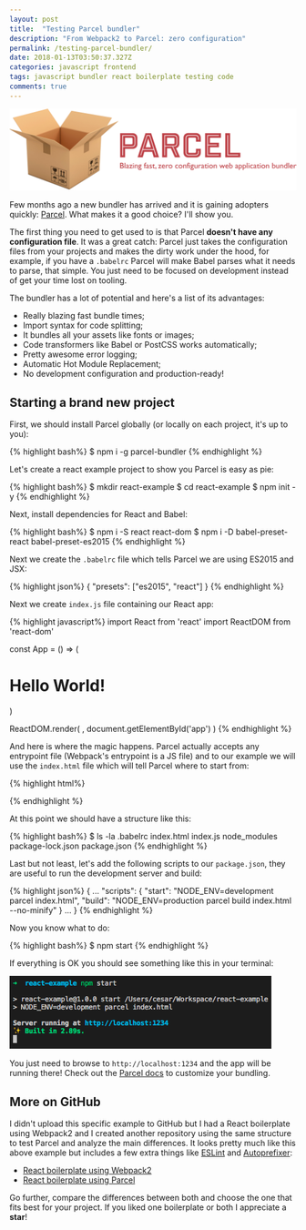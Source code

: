 ```yaml
---
layout: post
title:  "Testing Parcel bundler"
description: "From Webpack2 to Parcel: zero configuration"
permalink: /testing-parcel-bundler/
date: 2018-01-13T03:50:37.327Z
categories: javascript frontend
tags: javascript bundler react boilerplate testing code
comments: true
---
```


![terminal](/assets/img/posts/parcel.png)

Few months ago a new bundler has arrived and it is gaining adopters quickly: [Parcel](https://github.com/parcel-bundler/parcel). What makes it a good choice? I'll show you.

The first thing you need to get used to is that Parcel **doesn't have any configuration file**. It was a great catch: Parcel just takes the configuration files from your projects and makes the dirty work under the hood, for example, if you have a `.babelrc` Parcel will make Babel parses what it needs to parse, that simple. You just need to be focused on development instead of get your time lost on tooling.

The bundler has a lot of potential and here's a list of its advantages:
- Really blazing fast bundle times;
- Import syntax for code splitting;
- It bundles all your assets like fonts or images;
- Code transformers like Babel or PostCSS works automatically;
- Pretty awesome error logging;
- Automatic Hot Module Replacement;
- No development configuration and production-ready!

## Starting a brand new project

First, we should install Parcel globally (or locally on each project, it's up to you):

{% highlight bash%}
$ npm i -g parcel-bundler
{% endhighlight %}

Let's create a react example project to show you Parcel is easy as pie:

{% highlight bash%}
$ mkdir react-example
$ cd react-example
$ npm init -y
{% endhighlight %}

Next, install dependencies for React and Babel:

{% highlight bash%}
$ npm i -S react react-dom
$ npm i -D babel-preset-react babel-preset-es2015
{% endhighlight %}

Next we create the `.babelrc` file which tells Parcel we are using ES2015 and JSX:

{% highlight json%}
{
  "presets": ["es2015", "react"]
}
{% endhighlight %}

Next we create `index.js` file containing our React app:

{% highlight javascript%}
import React from 'react'
import ReactDOM from 'react-dom'

const App = () => (
  <h1>Hello World!</h1>
)

ReactDOM.render(
  <App />,
  document.getElementById('app')
)
{% endhighlight %}

And here is where the magic happens. Parcel actually accepts any entrypoint file (Webpack's entrypoint is a JS file) and to our example we will use the `index.html` file which will tell Parcel where to start from:

{% highlight html%}
<!DOCTYPE html>
<html>
  <head>
    <title>React Hello World</title>
  </head>
  <body>
    <div id="app"></div>
    <script src="./index.js"></script>
  </body>
</html>
{% endhighlight %}

At this point we should have a structure like this:

{% highlight bash%}
$ ls -la
.babelrc
index.html
index.js
node_modules
package-lock.json
package.json
{% endhighlight %}

Last but not least, let's add the following scripts to our `package.json`, they are useful to run the development server and build:

{% highlight json%}
{
  ...
  "scripts": {
    "start": "NODE_ENV=development parcel index.html",
    "build": "NODE_ENV=production parcel build index.html --no-minify"
  }
  ...
}
{% endhighlight %}

Now you know what to do:

{% highlight bash%}
$ npm start
{% endhighlight %}

If everything is OK you should see something like this in your terminal:

![terminal](/assets/img/posts/parcel-running.png)

You just need to browse to `http://localhost:1234` and the app will be running there! Check out the [Parcel docs](https://parceljs.org/getting_started.html) to customize your bundling.

## More on GitHub

I didn't upload this specific example to GitHub but I had a React boilerplate using Webpack2 and I created another repository using the same structure to test Parcel and analyze the main differences. It looks pretty much like this above example but includes a few extra things like [ESLint](https://eslint.org/) and [Autoprefixer](https://github.com/postcss/autoprefixer):

- [React boilerplate using Webpack2](https://github.com/cesarcosta99/react-boilerplate)
- [React boilerplate using Parcel](https://github.com/cesarcosta99/react-boilerplate-parcel)

Go further, compare the differences between both and choose the one that fits best for your project. If you liked one boilerplate or both I appreciate a **star**!
